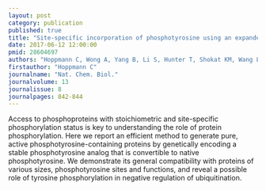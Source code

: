 ```yaml
---
layout: post
category: publication
published: true
title: "Site-specific incorporation of phosphotyrosine using an expanded genetic code."
date: 2017-06-12 12:00:00
pmid: 28604697
authors: "Hoppmann C, Wong A, Yang B, Li S, Hunter T, Shokat KM, Wang L"
firstauthor: "Hoppmann C"
journalname: "Nat. Chem. Biol."
journalvolume: 13
journalissue: 8
journalpages: 842-844
---
```


Access to phosphoproteins with stoichiometric and site-specific phosphorylation status is key to understanding the role of protein phosphorylation. Here we report an efficient method to generate pure, active phosphotyrosine-containing proteins by genetically encoding a stable phosphotyrosine analog that is convertible to native phosphotyrosine. We demonstrate its general compatibility with proteins of various sizes, phosphotyrosine sites and functions, and reveal a possible role of tyrosine phosphorylation in negative regulation of ubiquitination.

